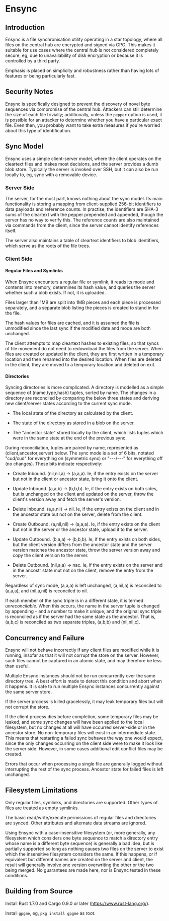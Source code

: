 Ensync
======

Introduction
------------

Ensync is a file synchronisation utility operating in a star topology, where
all files on the central hub are encrypted and signed via GPG. This makes it
suitable for use cases where the central hub is not considered completely
secure, eg, due to unavailability of disk encryption or because it is
controlled by a third party.

Emphasis is placed on simplicity and robustness rather than having lots of
features or being particularly fast.

Security Notes
--------------

Ensync is specifically designed to prevent the discovery of novel byte
sequences via compromise of the central hub. Attackers can still determine the
size of each file trivially; additionally, unless the `pepper` option is used,
it is possible for an attacker to determine whether you have a particular exact
file. Even then, you probably want to take extra measures if you're worried
about this type of identification.

Sync Model
----------

Ensync uses a simple client-server model, where the client operates on the
cleartext files and makes most decisions, and the server provides a dumb blob
store. Typically the server is invoked over SSH, but it can also be run locally
to, eg, sync with a removable device.

### Server Side

The server, for the most part, knows nothing about the sync model. Its main
functionality is storing a mapping from client-supplied 256-bit identifiers to
data payloads and reference counts. In practise, the identifiers are SHA-3 sums
of the cleartext with the pepper prepended and appended, though the server has
no way to verify this. The reference counts are also maintained via commands
from the client, since the server cannot identify references itself.

The server also maintains a table of cleartext identifiers to blob identifiers,
which serve as the roots of the file trees.

### Client Side

#### Regular Files and Symlinks

When Ensync encounters a regular file or symlink, it reads its mode and
contents into memory, determines its hash value, and queries the server whether
such a blob exists. If not, it is uploaded.

Files larger than 1MB are split into 1MB pieces and each piece is processed
separately, and a separate blob listing the pieces is created to stand in for
the file.

The hash values for files are cached, and it is assumed the file is unmodified
since the last sync if the modified date and mode are both unchanged.

The client attempts to map cleartext hashes to existing files, so that syncs of
file movement do not need to redownload the files from the server. When files
are created or updated in the client, they are first written in a temporary
location and then renamed into the desired location. When files are deleted in
the client, they are moved to a temporary location and deleted on exit.

#### Directories

Syncing directories is more complicated. A directory is modelled as a simple
sequence of (name,type,hash) tuples, sorted by name. The changes in a directory
are reconciled by comparing the below three states and deriving new
client/server states according to the current sync mode.

- The local state of the directory as calculated by the client.

- The state of the directory as stored in a blob on the server.

- The "ancestor state" stored locally by the client, which lists tuples which
  were in the same state at the end of the previous sync.

During reconciliation, tuples are paired by name, represented as
(client,ancestor,server) below. The sync mode is a set of 6 bits, notated
"cud/cud" for everything on (symmetric sync) or "---/---" for everything off
(no changes). These bits indicate respectively:

- Create Inbound. (nil,nil,a) -> (a,a,a). Ie, if the entry exists on the server
  but not in the client or ancestor state, bring it onto the client.

- Update Inbound. (a,a,b) -> (b,b,b). Ie, if the entry exists on both sides,
  but is unchanged on the client and updated on the server, throw the client's
  version away and fetch the server's version.

- Delete Inbound. (a,a,nil) -> nil. Ie, if the entry exists on the client and
  in the ancestor state but not on the server, delete from the client.

- Create Outbound. (a,nil,nil) -> (a,a,a). Ie, if the entry exists on the
  client but not in the server or the ancestor state, upload it to the server.

- Update Outbound. (b,a,a) -> (b,b,b). Ie, if the entry exists on both sides,
  but the client version differs from the ancestor state and the server version
  matches the ancestor state, throw the server version away and copy the client
  version to the server.

- Delete Outbound. (nil,a,a) -> nac. Ie, if the entry exists on the server and
  in the ancostr state mut not on the client, remove the entry from the server.

Regardless of sync mode, (a,a,a) is left unchanged, (a,nil,a) is reconciled to
(a,a,a), and (nil,a,nil) is reconciled to nil.

If each member of the sync triple is in a different state, it is termed
_unreconcilable_. When this occurs, the name in the server tuple is changed by
appending `~` and a number to make it unique, and the original sync triple is
reconciled as if the server had the same state as the ancestor. That is,
(a,b,c) is reconciled as two separate triples, (a,b,b) and (nil,nil,c).

Concurrency and Failure
-----------------------

Ensync will not behave incorrectly if any client files are modified while it is
running, insofar as that it will not corrupt the store on the server. However,
such files cannot be captured in an atomic state, and may therefore be less
than useful.

Multiple Ensync instances should not be run concurrently over the same
directory tree. A best effort is made to detect this condition and abort when
it happens. It is safe to run multiple Ensync instances concurrently against
the same server store.

If the server process is killed gracelessly, it may leak temporary files but
will not corrupt the store.

If the client process dies before completion, some temporary files may be
leaked, and some sync changes will have been applied to the local filesystem,
but no changes at all will have occurred server-side or in the ancestor store.
No non-temporary files will exist in an intermediate state. This means that
restarting a failed sync behaves the way one would expect, since the only
changes occurring on the client side were to make it look like the server side.
However, in some cases additional edit conflict files may be created.

Errors that occur when processing a single file are generally logged without
interrupting the rest of the sync process. Ancestor state for failed files is
left unchanged.

Filesystem Limitations
----------------------

Only regular files, symlinks, and directories are supported. Other types of
files are treated as empty symlinks.

The basic read/write/execute permissions of regular files and directories are
synced. Other attributes and alternate data streams are ignored.

Using Ensync with a case-insensitive filesystem (or, more generally, any
filesystem which considers one byte sequence to match a directory entry whose
name is a different byte sequence) is generally a bad idea, but is partially
supported so long as nothing causes two files on the server to exist which the
insensitive filesystem considers the same. If this happens, or if equivalent
but different names are created on the server and client, the result will
generally involve one version overwriting the other or the two being merged. No
guarantees are made here, nor is Ensync tested in these conditions.

Building from Source
--------------------

Install Rust 1.7.0 and Cargo 0.9.0 or later (https://www.rust-lang.org/).

Install `gpgme`, eg, `pkg install gpgme` as root.

